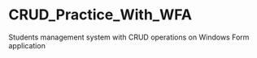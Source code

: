 # CRUD_Practice_With_WFA
Students management system with CRUD operations on Windows Form application
